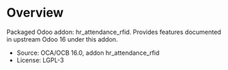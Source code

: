 # Overview

Packaged Odoo addon: hr_attendance_rfid. Provides features documented in upstream Odoo 16 under this addon.

- Source: OCA/OCB 16.0, addon hr_attendance_rfid
- License: LGPL-3
